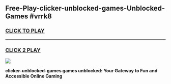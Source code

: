 
## Free-Play-clicker-unblocked-games-Unblocked-Games #vrrk8
<h3>
<a href="https://news.freeplayer.one?title=clicker-unblocked-games&ref=8M">CLICK TO PLAY</a></h3>
<hr>

<h3>
<a href="https://news.freeplayer.one?title=clicker-unblocked-games&ref=8M">CLICK 2 PLAY</a>
  
</h3>

<a href="https://news.freeplayer.one?title=clicker-unblocked-games&ref=8M"><img src="https://clearcache.store/games.png"></a>


**clicker-unblocked-games games unblocked: Your Gateway to Fun and Accessible Online Gaming**
